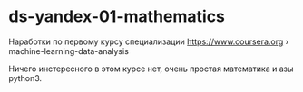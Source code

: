 # ds-yandex-01-mathematics
Наработки по первому курсу специализации https://www.coursera.org › machine-learning-data-analysis

Ничего инстересного в этом курсе нет, очень простая математика и азы python3.
